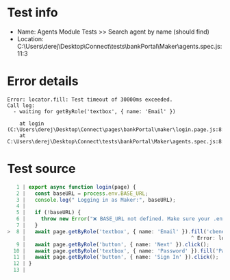 # Test info

- Name: Agents Module Tests >> Search agent by name (should find)
- Location: C:\Users\derej\Desktop\Connect\tests\bankPortal\Maker\agents.spec.js:11:3

# Error details

```
Error: locator.fill: Test timeout of 30000ms exceeded.
Call log:
  - waiting for getByRole('textbox', { name: 'Email' })

    at login (C:\Users\derej\Desktop\Connect\pages\bankPortal\maker\login.page.js:8:54)
    at C:\Users\derej\Desktop\Connect\tests\bankPortal\Maker\agents.spec.js:8:11
```

# Test source

```ts
   1 | export async function login(page) {
   2 |   const baseURL = process.env.BASE_URL;
   3 |   console.log(" Logging in as Maker:", baseURL);
   4 |
   5 |   if (!baseURL) {
   6 |     throw new Error("❌ BASE_URL not defined. Make sure your .env file is loaded.");
   7 |   }
>  8 |   await page.getByRole('textbox', { name: 'Email' }).fill('cbenewmaker@gmail.com');
     |                                                      ^ Error: locator.fill: Test timeout of 30000ms exceeded.
   9 |   await page.getByRole('button', { name: 'Next' }).click();
  10 |   await page.getByRole('textbox', { name: 'Password' }).fill('Password*1212');
  11 |   await page.getByRole('button', { name: 'Sign In' }).click();
  12 | }
  13 |
```